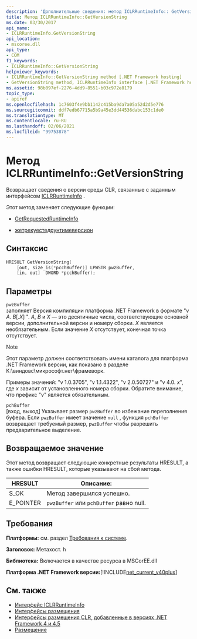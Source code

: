 ```yaml
---
description: 'Дополнительные сведения: метод ICLRRuntimeInfo:: GetVersionString'
title: Метод ICLRRuntimeInfo::GetVersionString
ms.date: 03/30/2017
api_name:
- ICLRRuntimeInfo.GetVersionString
api_location:
- mscoree.dll
api_type:
- COM
f1_keywords:
- ICLRRuntimeInfo::GetVersionString
helpviewer_keywords:
- ICLRRuntimeInfo::GetVersionString method [.NET Framework hosting]
- GetVersionString method, ICLRRuntimeInfo interface [.NET Framework hosting]
ms.assetid: 98b097ef-2276-4dd9-8551-b03c972e8179
topic_type:
- apiref
ms.openlocfilehash: 1c7603f4e9bb1142c415ba9da7a05a52d2d5e776
ms.sourcegitcommit: ddf7edb67715a5b9a45e3dd44536dabc153c1de0
ms.translationtype: MT
ms.contentlocale: ru-RU
ms.lasthandoff: 02/06/2021
ms.locfileid: "99753878"
---
```

# <a name="iclrruntimeinfogetversionstring-method"></a>Метод ICLRRuntimeInfo::GetVersionString

Возвращает сведения о версии среды CLR, связанные с заданным интерфейсом [ICLRRuntimeInfo](iclrruntimeinfo-interface.md) .  
  
 Этот метод заменяет следующие функции:  
  
- [GetRequestedRuntimeInfo](getrequestedruntimeinfo-function.md)  
  
- [жетрекуестедрунтимеверсион](getrequestedruntimeversion-function.md)  
  
## <a name="syntax"></a>Синтаксис  
  
```cpp  
HRESULT GetVersionString(  
    [out, size_is(*pcchBuffer)] LPWSTR pwzBuffer,  
    [in, out]  DWORD *pcchBuffer);  
```  
  
## <a name="parameters"></a>Параметры  

 `pwzBuffer`  
 заполняет Версия компиляции платформа .NET Framework в формате "v *A*. *B*[.*X*] ". *A*, *B* и *X* — это десятичные числа, соответствующие основной версии, дополнительной версии и номеру сборки. *X* является необязательным. Если значение *X* отсутствует, конечная точка отсутствует.  
  
> [!NOTE]
> Этот параметр должен соответствовать имени каталога для платформа .NET Framework версии, как показано в разделе К:\виндовс\микрософт.нет\фрамеворк.  
  
 Примеры значений: "v 1.0.3705", "v 1.1.4322", "v 2.0.50727" и "v 4.0. *x*", где *x* зависит от установленного номера сборки. Обратите внимание, что префикс "v" является обязательным.  
  
 `pchBuffer`  
 [вход, выход] Указывает размер `pwzBuffer` во избежание переполнения буфера. Если `pwzBuffer` имеет значение `null` , функция `pchBuffer` возвращает требуемый размер, `pwzBuffer` чтобы разрешить предварительное выделение.  
  
## <a name="return-value"></a>Возвращаемое значение  

 Этот метод возвращает следующие конкретные результаты HRESULT, а также ошибки HRESULT, которые указывают на сбой метода.  
  
|HRESULT|Описание:|  
|-------------|-----------------|  
|S_OK|Метод завершился успешно.|  
|E_POINTER|`pwzBuffer` или `pchBuffer` равно null.|  
  
## <a name="requirements"></a>Требования  

 **Платформы:** см. раздел [Требования к системе](../../get-started/system-requirements.md).  
  
 **Заголовок:** Метахост. h  
  
 **Библиотека:** Включается в качестве ресурса в MSCorEE.dll  
  
 **Платформа .NET Framework версии:**[!INCLUDE[net_current_v40plus](../../../../includes/net-current-v40plus-md.md)]  
  
## <a name="see-also"></a>См. также

- [Интерфейс ICLRRuntimeInfo](iclrruntimeinfo-interface.md)
- [Интерфейсы размещения](hosting-interfaces.md)
- [Интерфейсы размещения CLR, добавленные в версиях .NET Framework 4 и 4.5](clr-hosting-interfaces-added-in-the-net-framework-4-and-4-5.md)
- [Размещение](index.md)
